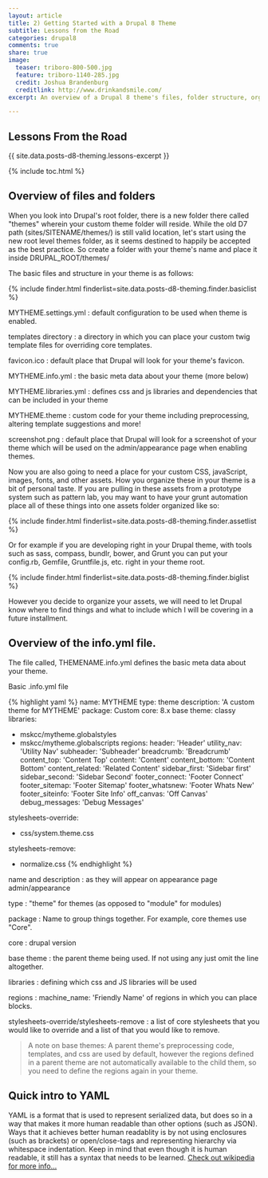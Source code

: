 ```yaml
---
layout: article
title: 2) Getting Started with a Drupal 8 Theme
subtitle: Lessons from the Road
categories: drupal8
comments: true
share: true
image:
  teaser: triboro-800-500.jpg
  feature: triboro-1140-285.jpg
  credit: Joshua Brandenburg
  creditlink: http://www.drinkandsmile.com/
excerpt: An overview of a Drupal 8 theme's files, folder structure, organization and info file.

---
```


## Lessons From the Road

{{ site.data.posts-d8-theming.lessons-excerpt }}

{% include toc.html %}

## Overview of files and folders

When you look into Drupal's root folder, there is a new folder there called "themes" wherein your custom theme folder will reside. While the old D7 path (sites/SITENAME/themes/) is still valid location, let's start using the new root level themes folder, as it seems destined to happily be accepted as the best practice. So create a folder with your theme's name and place it inside DRUPAL_ROOT/themes/

The basic files and structure in your theme is as follows:

{% include finder.html finderlist=site.data.posts-d8-theming.finder.basiclist %}

MYTHEME.settings.yml
: default configuration to be used when theme is enabled.

templates directory
: a directory in which you can place your custom twig template files for overriding core templates.

favicon.ico
: default place that Drupal will look for your theme's favicon.

MYTHEME.info.yml
: the basic meta data about your theme (more below)

MYTHEME.libraries.yml
: defines css and js libraries and dependencies that can be included in your theme

MYTHEME.theme
: custom code for your theme including preprocessing, altering template suggestions and more!

screenshot.png
: default place that Drupal will look for a screenshot of your theme which will be used on the admin/appearance page when enabling themes.

Now you are also going to need a place for your custom CSS, javaScript, images, fonts, and other assets. How you organize these in your theme is a bit of personal taste. If you are pulling in these assets from a prototype system such as pattern lab, you may want to have your grunt automation place all of these things into one assets folder organized like so:

{% include finder.html finderlist=site.data.posts-d8-theming.finder.assetlist %}

Or for example if you are developing right in your Drupal theme, with tools such as sass, compass, bundlr, bower, and Grunt you can put your config.rb, Gemfile, Gruntfile.js, etc. right in your theme root.

{% include finder.html finderlist=site.data.posts-d8-theming.finder.biglist %}

However you decide to organize your assets, we will need to let Drupal know where to find things and what to include which I will be covering in a future installment.

## Overview of the info.yml file.

The file called, THEMENAME.info.yml defines the basic meta data about your theme.

Basic .info.yml file

{% highlight yaml %}
name: MYTHEME
type: theme
description: 'A custom theme for MYTHEME'
package: Custom
core: 8.x
base theme: classy
libraries:
  - mskcc/mytheme.globalstyles
  - mskcc/mytheme.globalscripts
regions:
  header: 'Header'
  utility_nav: 'Utility Nav'
  subheader: 'Subheader'
  breadcrumb: 'Breadcrumb'
  content_top: 'Content Top'
  content: 'Content'
  content_bottom: 'Content Bottom'
  content_related: 'Related Content'
  sidebar_first: 'Sidebar first'
  sidebar_second: 'Sidebar Second'
  footer_connect: 'Footer Connect'
  footer_sitemap: 'Footer Sitemap'
  footer_whatsnew: 'Footer Whats New'
  footer_siteinfo: 'Footer Site Info'
  off_canvas: 'Off Canvas'
  debug_messages: 'Debug Messages'

stylesheets-override:
  - css/system.theme.css

stylesheets-remove:
  - normalize.css
{% endhighlight %}


name and description
: as they will appear on appearance page admin/appearance

type
: "theme" for themes (as opposed to "module" for modules)

package
: Name to group things together. For example, core themes use "Core".

core
: drupal version

base theme
: the parent theme being used. If not using any just omit the line altogether.

libraries
: defining which css and JS libraries will be used

regions
: machine_name: 'Friendly Name' of regions in which you can place blocks.

stylesheets-override/stylesheets-remove
: a list of core stylesheets that you would like to override and a list of that you would like to remove.

> A note on base themes:
> A parent theme's preprocessing code, templates, and css are used by default, however the regions defined in a parent theme are not automatically available to the child them, so you need to define the regions again in your theme.

## Quick intro to YAML

YAML is a format that is used to represent serialized data, but does so in a way that makes it more human readable than other options (such as JSON). Ways that it achieves better human readablity is by not using enclosures (such as brackets) or open/close-tags and representing hierarchy via whitespace indentation. Keep in mind that even though it is human readable, it still has a syntax that needs to be learned. [Check out wikipedia for more info...](https://en.wikipedia.org/wiki/YAML)
